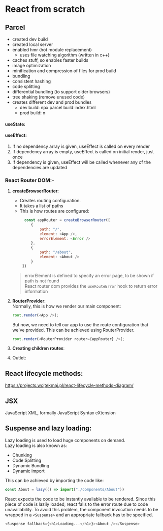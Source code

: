 # React from scratch 

## Parcel
- created dev build
- created local server
- enabled hmr (hot module replacement)
    -   uses file watching algorithm (written in c++)
- caches stuff, so enables faster builds
- image optimization
- minification and compression of files for prod build
- bundling
- consistent hashing
- code splitting
- differential bundling (to support older browsers)
- tree shaking (remove unused code)
- creates different dev and prod bundles
    -   dev build: npx parcel build index.html
    -   prod build: n
    
#### useState:


#### useEffect:
1. If no dependency array is given, useEffect is called on every render
2. If dependency array is empty, useEffect is called on initial render, just once
3. If dependency is given, useEffect will be called whenever any of the dependencies are updated

### React Router DOM:-
1. **createBrowserRouter**:
   - Creates routing configuration.
   - It takes a list of paths
   - This is how routes are configured:
     ```js
       const appRouter = createBrowserRouter([
          {
              path: "/",
              element: <App />,
              errorElement: <Error />
          },
          {
              path: "/about",
              element: <About />
          }
      ])
     ```
    > errorElement is defined to specify an error page, to be shown if path is not found <br>
    > React router dom provides the `useRouteError` hook to return error information

2. **RouterProvider**: <br>
   Normally, this is how we render our main component:
   ```js
   root.render(<App />);
   ```

   But now, we need to tell our app to use the route configuration that we've provided. This can be achieved using RouterProvider.
   ```js
   root.render(<RouterProvider router={appRouter} />);
   ```
   
4. **Creating children routes**:
   
6. Outlet:

## React lifecycle methods:
https://projects.wojtekmaj.pl/react-lifecycle-methods-diagram/



## JSX 
JavaScript XML, formally JavaScript Syntax eXtension


## Suspense and lazy loading:

Lazy loading is used to load huge components on demand. <br>
Lazy loading is also known as:
- Chunking
- Code Splitting
- Dynamic Bundling
- Dynamic import

This can be achieved by importing the code like:
```js
const About = lazy(() => import("./components/About"))
```

React expects the code to be instantly available to be rendered. Since this piece of code is lazily loaded, react falls to the error route due to code unavailability. To avoid this problem, the component invocation needs to be wrapped in a `<Suspense>` and an appropriate fallback has to be specified.

```js
<Suspense fallback={<h1>Loading...</h1>}><About /></Suspense>
```